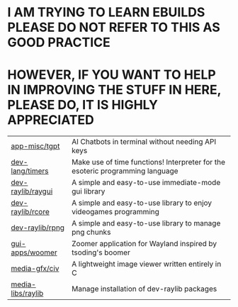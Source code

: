 # I AM TRYING TO LEARN EBUILDS PLEASE DO NOT REFER TO THIS AS GOOD PRACTICE
# HOWEVER, IF YOU WANT TO HELP IN IMPROVING THE STUFF IN HERE, PLEASE DO, IT IS HIGHLY APPRECIATED

|||
|---|---|
| [app-misc/tgpt](https://github.com/aandrew-me/tgpt) |  AI Chatbots in terminal without needing API keys |
| [dev-lang/timers](https://github.com/rphii/TimersInterpreter) |  Make use of time functions! Interpreter for the esoteric programming language |
| [dev-raylib/raygui](https://github.com/raysan5/raygui) | A simple and easy-to-use immediate-mode gui library |
| [dev-raylib/rcore](https://github.com/raysan5/raylib) | A simple and easy-to-use library to enjoy videogames programming |
| [dev-raylib/rpng](https://github.com/raysan5/rpng) | A simple and easy-to-use library to manage png chunks |
| [gui-apps/woomer](https://github.com/coffeeispower/woomer) | Zoomer application for Wayland inspired by tsoding's boomer |
| [media-gfx/civ](https://github.com/rphii/c-image-viewer) | A lightweight image viewer written entirely in C |
| [media-libs/raylib](https://www.raylib.com/) | Manage installation of dev-raylib packages |

